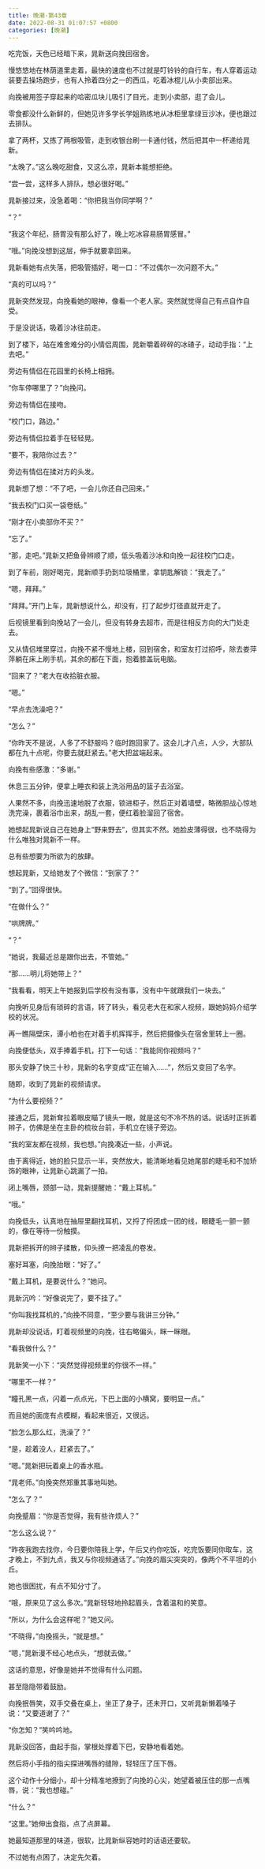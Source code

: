 ```yaml
---
title: 晚潮-第43章
date: 2022-08-31 01:07:57 +0800
categories: [晚潮]
---
```


吃完饭，天色已经暗下来，晁新送向挽回宿舍。

慢悠悠地在林荫道里走着，最快的速度也不过就是叮铃铃的自行车，有人穿着运动装要去操场跑步，也有人拎着四分之一的西瓜，吃着冰棍儿从小卖部出来。

向挽被用签子穿起来的哈密瓜块儿吸引了目光，走到小卖部，逛了会儿。

零食都没什么新鲜的，但她见许多学长学姐熟练地从冰柜里拿绿豆沙冰，便也跟过去排队。

拿了两杯，又拣了两根吸管，走到收银台刷一卡通付钱，然后把其中一杯递给晁新。

“太晚了。”这么晚吃甜食，又这么凉，晁新本能想拒绝。

“尝一尝，这样多人排队，想必很好喝。”

晁新接过来，没急着喝：“你把我当你同学啊？”

“？”

“我这个年纪，肠胃没有那么好了，晚上吃冰容易肠胃感冒。”

“哦。”向挽没想到这层，伸手就要拿回来。

晁新看她有点失落，把吸管插好，喝一口：“不过偶尔一次问题不大。”

“真的可以吗？”

晁新突然发现，向挽看她的眼神，像看一个老人家。突然就觉得自己有点自作自受。

于是没说话，吸着沙冰往前走。

到了楼下，站在难舍难分的小情侣周围，晁新嚼着碎碎的冰碴子，动动手指：“上去吧。”

旁边有情侣在花园里的长椅上相拥。

“你车停哪里了？”向挽问。

旁边有情侣在接吻。

“校门口，路边。”

旁边有情侣拉着手在轻轻晃。

“要不，我陪你过去？”

旁边有情侣在揉对方的头发。

晁新想了想：“不了吧，一会儿你还自己回来。”

“我去校门口买一袋卷纸。”

“刚才在小卖部你不买？”

“忘了。”

“那，走吧。”晁新又把鱼骨辫顺了顺，低头吸着沙冰和向挽一起往校门口走。

到了车前，刚好喝完，晁新顺手扔到垃圾桶里，拿钥匙解锁：“我走了。”

“嗯，拜拜。”

“拜拜。”开门上车，晁新想说什么，却没有，打了起步灯径直就开走了。

后视镜里看到向挽站了一会儿，但没有转身去超市，而是往相反方向的大门处走去。

又从情侣堆里穿过，向挽不紧不慢地上楼，回到宿舍，和室友打过招呼，除去娄萍萍躺在床上刷手机，其余的都在下面，抱着膝盖玩电脑。

“回来了？”老大在收拾脏衣服。

“嗯。”

“早点去洗澡吧？”

“怎么？”

“你昨天不是说，人多了不舒服吗？临时跑回家了。这会儿才八点，人少，大部队都在九十点呢，你要去就赶紧去。”老大把盆端起来。

向挽有些感激：“多谢。”

休息三五分钟，便拿上睡衣和装上洗浴用品的篮子去浴室。

人果然不多，向挽迅速地脱了衣服，锁进柜子，然后正对着墙壁，略微胆战心惊地洗完澡，裹着浴巾出来，胡乱一套，便红着脸溜回了宿舍。

她想起晁新说自己在她身上“野来野去”，但其实不然。她脸皮薄得很，也不晓得为什么唯独对晁新不一样。

总有些想要为所欲为的放肆。

想起晁新，又给她发了个微信：“到家了？”

“到了。”回得很快。

“在做什么？”

“哄牌牌。”

“？”

“她说，我最近总是跟你出去，不管她。”

“那……明儿将她带上？”

“我看看，明天上午她报到后学校有没有事，没有中午就跟我们一块去。”

向挽听见身后有琐碎的言语，转了转头，看见老大在和家人视频，跟她妈妈介绍学校的状况。

再一瞧隔壁床，谭小柏也在对着手机挥挥手，然后把摄像头在宿舍里转上一圈。

向挽便低头，双手捧着手机，打下一句话：“我能同你视频吗？”

那头安静了快三十秒，晁新的名字变成“正在输入……”，然后又变回了名字。

随即，收到了晁新的视频请求。

“为什么要视频？”

接通之后，晁新耷拉着眼皮瞄了镜头一眼，就是这句不冷不热的话。说话时正拆着辫子，仿佛是坐在主卧的梳妆台前，手机立在镜子旁边。

“我的室友都在视频，我也想。”向挽凑近一些，小声说。

由于离得近，她的脸只显示一半，突然放大，能清晰地看见她尾部的睫毛和不加矫饰的眼神，让晁新心跳漏了一拍。

闭上嘴唇，颈部一动，晁新提醒她：“戴上耳机。”

“哦。”

向挽低头，认真地在抽屉里翻找耳机，又捋了捋团成一团的线，眼睫毛一颤一颤的，像在等待一份触摸。

晁新把拆开的辫子揉散，仰头撩一把凌乱的卷发。

塞好耳塞，向挽抬眼：“好了。”

“戴上耳机，是要说什么？”她问。

晁新沉吟：“好像说完了，要不挂了。”

“你叫我找耳机的，”向挽不同意，“至少要与我讲三分钟。”

晁新却没说话，盯着视频里的向挽，往右略偏头，眯一眯眼。

“看我做什么？”

晁新笑一小下：“突然觉得视频里的你很不一样。”

“哪里不一样？”

“瞳孔黑一点，闪着一点点光，下巴上面的小横窝，要明显一点。”

而且她的面庞有点模糊，看起来很近，又很远。

“脸怎么那么红，洗澡了？”

“是，趁着没人，赶紧去了。”

“嗯。”晁新把玩着桌上的香水瓶。

“晁老师。”向挽突然郑重其事地叫她。

“怎么了？”

向挽蹙眉：“你是否觉得，我有些许烦人？”

“怎么这么说？”

“昨夜我跑去找你，今日要你陪我上学，午后又约你吃饭，吃完饭要同你取车，这才晚上，不到九点，我又与你视频通话了。”向挽的眉尖突突的，像两个不平坦的小丘。

她也很困扰，有点不知分寸了。

“哦，原来见了这么多次。”晁新轻轻地拎起眉头，含着温和的笑意。

“所以，为什么会这样呢？”她又问。

“不晓得，”向挽摇头，“就是想。”

“嗯，”晁新漫不经心地点头，“想就去做。”

这话的意思，好像是她并不觉得有什么问题。

甚至隐隐带着鼓励。

向挽抿唇笑，双手交叠在桌上，坐正了身子，还未开口，又听晁新懒着嗓子说：“又要道谢了？”

“你怎知？”笑吟吟地。

晁新没回答，曲起手指，掌根处撑着下巴，安静地看着她。

然后将小手指的指尖探进嘴唇的缝隙，轻轻压了压下唇。

这个动作十分细小，却十分精准地撩到了向挽的心尖，她望着被压住的那一点嘴唇，说：“我也想碰。”

“什么？”

“这里。”她伸出食指，点了点屏幕。

她最知道那里的味道，很软，比晁新纵容她时的话语还要软。

不过她有点困了，决定先欠着。

